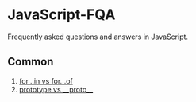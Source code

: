 # JavaScript-FQA

Frequently asked questions and answers in JavaScript.

## Common

1. [for...in vs for...of](common/for-in-of.md)
2. [prototype vs \_\_proto__](common/prototype-__proto__.md)